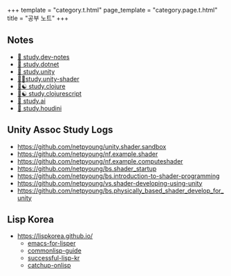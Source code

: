 +++
template = "category.t.html"
page_template = "category.page.t.html"
title = "공부 노트"
+++

## Notes

- [📄 study.dev-notes](https://netpyoung.github.io/study.dev-notes/)
- [📄 study.dotnet](https://netpyoung.github.io/study.dotnet/)
- [📄 study.unity](https://netpyoung.github.io/study.unity/)
- [📄🌔study.unity-shader](https://netpyoung.github.io/study.unity-shader/)
- [📄☯ study.clojure](https://netpyoung.github.io/study.clojure/)
- [📄☯ study.clojurescript](https://netpyoung.github.io/study.clojurescript/)
- [📄 study.ai](https://netpyoung.github.io/study.ai/)
- [📄 study.houdini](https://netpyoung.github.io/study.houdini/)

## Unity Assoc Study Logs

- <https://github.com/netpyoung/unity.shader.sandbox>
- <https://github.com/netpyoung/nf.example.shader>
- <https://github.com/netpyoung/nf.example.computeshader>
- <https://github.com/netpyoung/bs.shader_startup>
- <https://github.com/netpyoung/bs.introduction-to-shader-programming>
- <https://github.com/netpyoung/vs.shader-developing-using-unity>
- <https://github.com/netpyoung/bs.physically_based_shader_develop_for_unity>


## Lisp Korea

- <https://lispkorea.github.io/>
  - [emacs-for-lisper](https://lispkorea.github.io/emacs-for-lisper/)
  - [commonlisp-guide](https://lispkorea.github.io/commonlisp-guide/)
  - [successful-lisp-kr](https://lispkorea.github.io/successful-lisp-kr/)
  - [catchup-onlisp](https://lispkorea.github.io/catchup-onlisp/)